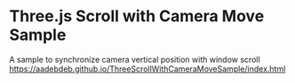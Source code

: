 # Three.js Scroll with Camera Move Sample

A sample to synchronize camera vertical position with window scroll
https://aadebdeb.github.io/ThreeScrollWithCameraMoveSample/index.html
